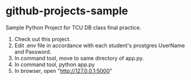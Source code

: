 # github-projects-sample
Sample Python Project for TCU DB class final practice.

1. Check out this project.
2. Edit .env file in accordance with each student's prostgres UserName and Password.
3. In command tool, move to same directory of app.py.
4. In command tool, python app.py
5. In browser, open "http://127.0.0.1:5000"
